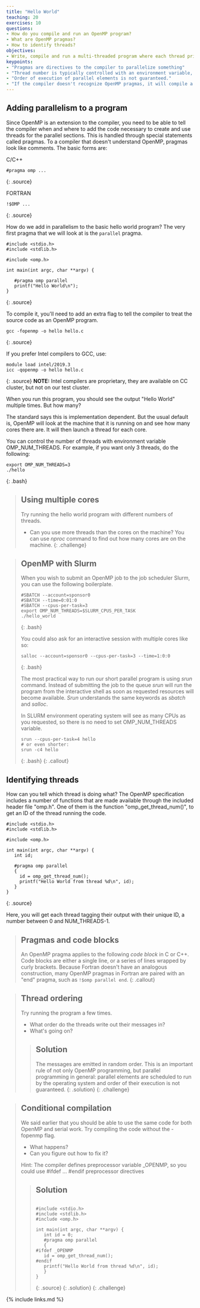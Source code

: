```yaml
---
title: "Hello World"
teaching: 20
exercises: 10
questions:
- How do you compile and run an OpenMP program?
- What are OpenMP pragmas?
- How to identify threads?
objectives:
- Write, compile and run a multi-threaded program where each thread prints “hello world”.
keypoints:
- "Pragmas are directives to the compiler to parallelize something"
- "Thread number is typically controlled with an environment variable, OMP_NUM_THREADS"
- "Order of execution of parallel elements is not guaranteed."
- "If the compiler doesn't recognize OpenMP pragmas, it will compile a single-threaded program.  But you may need to escape OpenMP function calls."
---
```


## Adding parallelism to a program
Since OpenMP is an extension to the compiler, you need to be able to tell the compiler when and where to add the code necessary to create and use threads for the parallel sections. This is handled through special statements called pragmas. To a compiler that doesn't understand OpenMP, pragmas look like comments. The basic forms are:

C/C++
~~~
#pragma omp ...
~~~
{: .source}

FORTRAN
~~~
!$OMP ...
~~~
{: .source}


How do we add in parallelism to the basic hello world program? The very first pragma that we will look at is the `parallel` pragma.

~~~
#include <stdio.h>
#include <stdlib.h>

#include <omp.h>

int main(int argc, char **argv) {

   #pragma omp parallel
   printf("Hello World\n");
}
~~~
{: .source}

To compile it, you'll need to add an extra flag to tell the compiler to treat the source code as an OpenMP program.

~~~
gcc -fopenmp -o hello hello.c
~~~
{: .source}

If you prefer Intel compilers to GCC, use:

~~~
module load intel/2019.3
icc -qopenmp -o hello hello.c
~~~
{: .source}
**NOTE:** Intel compilers are proprietary, they are available on CC cluster, but not on our test cluster.

When you run this program, you should see the output "Hello World" multiple
times. But how many?

The standard says this is implementation dependent. But the usual default is, OpenMP will look at the machine that it is running on and see how many cores there are. It will then launch a thread for each core.

You can control the number of threads with environment variable OMP_NUM_THREADS. For example, if you want only 3 threads, do the following:

~~~
export OMP_NUM_THREADS=3
./hello
~~~
{: .bash}

> ## Using multiple cores
> Try running the hello world program with different numbers of threads.
> - Can you use more threads than the cores on the machine?
> You can use *nproc* command to find out how many cores are on the machine.
{: .challenge}

> ## OpenMP with Slurm
> When you wish to submit an OpenMP job to the job scheduler Slurm, you can use the following boilerplate.
> ~~~
> #SBATCH --account=sponsor0
> #SBATCH --time=0:01:0
> #SBATCH --cpus-per-task=3
> export OMP_NUM_THREADS=$SLURM_CPUS_PER_TASK
> ./hello_world
> ~~~
> {: .bash}
>
> You could also ask for an interactive session with multiple cores like so:
> ~~~
> salloc --account=sponsor0 --cpus-per-task=3 --time=1:0:0
> ~~~
> {: .bash}
>
>  The most practical way to run our short parallel program is using *srun* command. Instead of submitting the job to the queue  *srun* will run the program from the interactive shell as soon as requested resources will become available. *Srun* understands the same keywords as *sbatch* and *salloc*.
>
> In SLURM environment operating system will see as many CPUs as you requested, so there is no need to set OMP_NUM_THREADS variable.
>
> ~~~
> srun --cpus-per-task=4 hello
> # or even shorter:
> srun -c4 hello
> ~~~
> {: .bash}
{: .callout}



## Identifying threads

How can you tell which thread is doing what? The OpenMP specification includes a number of functions that are made available through the included header file "omp.h". One of them is the function "omp_get_thread_num()", to get an ID of the thread running the code.

~~~
#include <stdio.h>
#include <stdlib.h>

#include <omp.h>

int main(int argc, char **argv) {
   int id;

   #pragma omp parallel
   {
     id = omp_get_thread_num();
     printf("Hello World from thread %d\n", id);
   }
}
~~~
{: .source}

Here, you will get each thread tagging their output with their unique ID, a number between 0 and NUM_THREADS-1.

> ## Pragmas and code blocks
> An OpenMP pragma applies to the following *code block* in C or C++.
> Code blocks are either a single line, or a series of lines wrapped by curly brackets.
> Because Fortran doesn't have an analogous construction, many OpenMP pragmas in Fortran are paired with an "end" pragma, such as `!$omp parallel end`.
{: .callout}

> ## Thread ordering
> Try running the program a few times.
> - What order do the threads write out their messages in?
> - What's going on?
>
> > ## Solution
> > The messages are emitted in random order. This is an important rule of not only OpenMP programming, but parallel programming in general: parallel elements are scheduled to run by the operating system and order of their execution is not guaranteed.
> {: .solution}
{: .challenge}

> ## Conditional compilation
> We said earlier that you should be able to use the same code for both OpenMP and serial work. Try compiling the code without the -fopenmp flag.
> - What happens?
> - Can you figure out how to fix it?
>
> Hint: The compiler defines preprocessor variable \_OPENMP, so you could use #ifdef ... #endif preprocessor directives
> > ## Solution
> > ~~~
> >
> > #include <stdio.h>
> > #include <stdlib.h>
> > #include <omp.h>
> >
> > int main(int argc, char **argv) {
> >    int id = 0;
> >    #pragma omp parallel
> >    {
> > #ifdef _OPENMP
> >    id = omp_get_thread_num();
> > #endif
> >    printf("Hello World from thread %d\n", id);
> >    }
> > }
> > ~~~
> > {: .source}
> {: .solution}
{: .challenge}

{% include links.md %}

